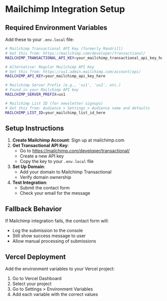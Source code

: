 # Mailchimp Integration Setup

## Required Environment Variables

Add these to your `.env.local` file:

```bash
# Mailchimp Transactional API Key (formerly Mandrill)
# Get this from: https://mailchimp.com/developer/transactional/
MAILCHIMP_TRANSACTIONAL_API_KEY=your_mailchimp_transactional_api_key_here

# Alternative: Regular Mailchimp API Key
# Get this from: https://us1.admin.mailchimp.com/account/api/
MAILCHIMP_API_KEY=your_mailchimp_api_key_here

# Mailchimp Server Prefix (e.g., 'us1', 'us2', etc.)
# Found in your Mailchimp API key
MAILCHIMP_SERVER_PREFIX=us1

# Mailchimp List ID (for newsletter signups)
# Get this from: Audience > Settings > Audience name and defaults
MAILCHIMP_LIST_ID=your_mailchimp_list_id_here
```

## Setup Instructions

1. **Create Mailchimp Account**: Sign up at mailchimp.com
2. **Get Transactional API Key**: 
   - Go to https://mailchimp.com/developer/transactional/
   - Create a new API key
   - Copy the key to your `.env.local` file
3. **Set Up Domain**: 
   - Add your domain to Mailchimp Transactional
   - Verify domain ownership
4. **Test Integration**: 
   - Submit the contact form
   - Check your email for the message

## Fallback Behavior

If Mailchimp integration fails, the contact form will:
- Log the submission to the console
- Still show success message to user
- Allow manual processing of submissions

## Vercel Deployment

Add the environment variables to your Vercel project:
1. Go to Vercel Dashboard
2. Select your project
3. Go to Settings > Environment Variables
4. Add each variable with the correct values
